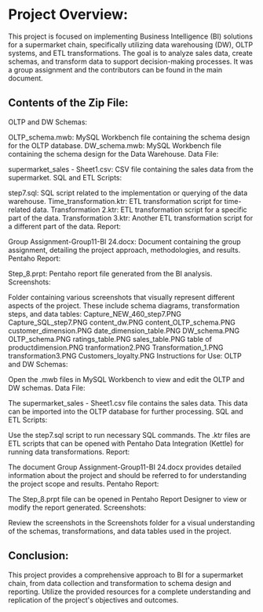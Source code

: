 # Project Overview:
This project is focused on implementing Business Intelligence (BI) solutions for a supermarket chain, specifically utilizing data warehousing (DW), OLTP systems, and ETL transformations. The goal is to analyze sales data, create schemas, and transform data to support decision-making processes.
It was a group assignment and the contributors can be found in the main document. 

## Contents of the Zip File:
 OLTP and DW Schemas:

OLTP_schema.mwb: MySQL Workbench file containing the schema design for the OLTP database.
DW_schema.mwb: MySQL Workbench file containing the schema design for the Data Warehouse.
Data File:

supermarket_sales - Sheet1.csv: CSV file containing the sales data from the supermarket.
SQL and ETL Scripts:

step7.sql: SQL script related to the implementation or querying of the data warehouse.
Time_transformation.ktr: ETL transformation script for time-related data.
Transformation 2.ktr: ETL transformation script for a specific part of the data.
Transformation 3.ktr: Another ETL transformation script for a different part of the data.
Report:

Group Assignment-Group11-BI 24.docx: Document containing the group assignment, detailing the project approach, methodologies, and results.
Pentaho Report:

Step_8.prpt: Pentaho report file generated from the BI analysis.
Screenshots:

Folder containing various screenshots that visually represent different aspects of the project. These include schema diagrams, transformation steps, and data tables:
Capture_NEW_460_step7.PNG
Capture_SQL_step7.PNG
content_dw.PNG
content_OLTP_schema.PNG
customer_dimension.PNG
date_dimension_table.PNG
DW_schema.PNG
OLTP_schema.PNG
ratings_table.PNG
sales_table.PNG
table of productdimension.PNG
tranformation2.PNG
Transformation_1.PNG
transformation3.PNG
Customers_loyalty.PNG
Instructions for Use:
OLTP and DW Schemas:

Open the .mwb files in MySQL Workbench to view and edit the OLTP and DW schemas.
Data File:

The supermarket_sales - Sheet1.csv file contains the sales data. This data can be imported into the OLTP database for further processing.
SQL and ETL Scripts:

Use the step7.sql script to run necessary SQL commands.
The .ktr files are ETL scripts that can be opened with Pentaho Data Integration (Kettle) for running data transformations.
Report:

The document Group Assignment-Group11-BI 24.docx provides detailed information about the project and should be referred to for understanding the project scope and results.
Pentaho Report:

The Step_8.prpt file can be opened in Pentaho Report Designer to view or modify the report generated.
Screenshots:

Review the screenshots in the Screenshots folder for a visual understanding of the schemas, transformations, and data tables used in the project.
## Conclusion:
This project provides a comprehensive approach to BI for a supermarket chain, from data collection and transformation to schema design and reporting. Utilize the provided resources for a complete understanding and replication of the project's objectives and outcomes. 
